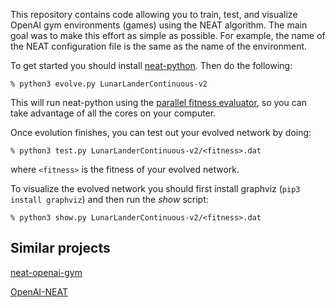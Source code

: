 This repository contains code allowing you to train, test, and visualize OpenAI gym environments (games)
using the NEAT algorithm.  The main goal was to make this effort as simple as possible.  For example,
the name of the NEAT configuration file is the same as the name of the environment.

To get started you should install [neat-python](https://github.com/CodeReclaimers/neat-python).  Then 
do the following:

```
% python3 evolve.py LunarLanderContinuous-v2
```
This will run neat-python using the
[parallel fitness evaluator](https://neat-python.readthedocs.io/en/latest/module_summaries.html#parallel),
so you can take advantage of all the cores on your computer.

Once evolution finishes, you can test out your evolved network by doing:

```
% python3 test.py LunarLanderContinuous-v2/<fitness>.dat
```

where ```<fitness>``` is the fitness of your evolved network.

To visualize the evolved network you should first install graphviz (```pip3 install graphviz```) and then
run the *show* script:

```
% python3 show.py LunarLanderContinuous-v2/<fitness>.dat
```

## Similar projects

[neat-openai-gym](https://github.com/sroj/neat-openai-gym)

[OpenAI-NEAT](https://github.com/HackerShackOfficial/OpenAI-NEAT)
